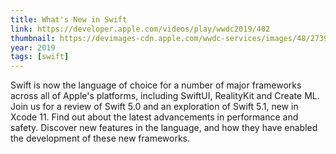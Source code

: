```yaml
---
title: What's New in Swift
link: https://developer.apple.com/videos/play/wwdc2019/402
thumbnail: https://devimages-cdn.apple.com/wwdc-services/images/48/2739/2739_wide_250x141_2x.jpg
year: 2019
tags: [swift]
---
```


Swift is now the language of choice for a number of major frameworks across all of Apple's platforms, including SwiftUI, RealityKit and Create ML. Join us for a review of Swift 5.0 and an exploration of Swift 5.1, new in Xcode 11. Find out about the latest advancements in performance and safety. Discover new features in the language, and how they have enabled the development of these new frameworks.
